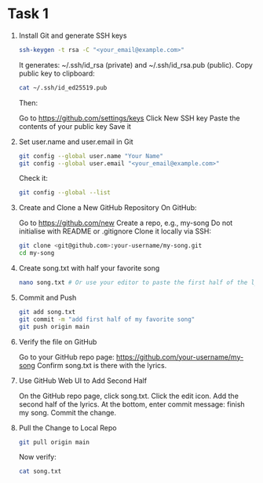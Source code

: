 # Task 1

1. Install Git and generate SSH keys

    ```bash
    ssh-keygen -t rsa -C "<your_email@example.com>"
    ```

    It generates: ~/.ssh/id_rsa (private) and ~/.ssh/id_rsa.pub (public).
    Copy public key to clipboard:

    ```bash
    cat ~/.ssh/id_ed25519.pub
    ```

    Then:

    Go to <https://github.com/settings/keys>
    Click New SSH key
    Paste the contents of your public key
    Save it

2. Set user.name and user.email in Git

    ```bash
    git config --global user.name "Your Name"
    git config --global user.email "<your_email@example.com>"
    ```

    Check it:

    ```bash
    git config --global --list
    ```

3. Create and Clone a New GitHub Repository On GitHub:

    Go to <https://github.com/new>
    Create a repo, e.g., my-song
    Do not initialise with README or .gitignore
    Clone it locally via SSH:

    ```bash
    git clone <git@github.com>:your-username/my-song.git
    cd my-song
    ```

4. Create song.txt with half your favorite song

    ```bash
    nano song.txt # Or use your editor to paste the first half of the lyrics
    ```

5. Commit and Push

    ```bash
    git add song.txt
    git commit -m "add first half of my favorite song"
    git push origin main
    ```

6. Verify the file on GitHub

    Go to your GitHub repo page: <https://github.com/your-username/my-song>
    Confirm song.txt is there with the lyrics.

7. Use GitHub Web UI to Add Second Half

    On the GitHub repo page, click song.txt.
    Click the edit icon.
    Add the second half of the lyrics.
    At the bottom, enter commit message: finish my song.
    Commit the change.

8. Pull the Change to Local Repo

    ```bash
    git pull origin main
    ```

    Now verify:

    ```bash
    cat song.txt
    ```
